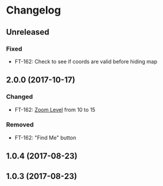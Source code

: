 # Changelog

## Unreleased

### Fixed

-   FT-162: Check to see if coords are valid before hiding map

## 2.0.0 (2017-10-17)

### Changed

-   FT-162: [Zoom Level](https://developers.google.com/maps/documentation/static-maps/intro#Zoomlevels) from 10 to 15

### Removed

-   FT-162: "Find Me" button

## 1.0.4 (2017-08-23)

## 1.0.3 (2017-08-23)

